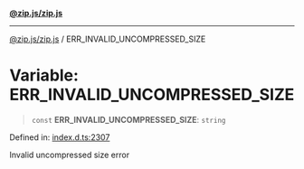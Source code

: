 [**@zip.js/zip.js**](../README.md)

***

[@zip.js/zip.js](../globals.md) / ERR\_INVALID\_UNCOMPRESSED\_SIZE

# Variable: ERR\_INVALID\_UNCOMPRESSED\_SIZE

> `const` **ERR\_INVALID\_UNCOMPRESSED\_SIZE**: `string`

Defined in: [index.d.ts:2307](https://github.com/gildas-lormeau/zip.js/blob/f5689a69f57baaaa10605a11a4516e7cc749e4a1/index.d.ts#L2307)

Invalid uncompressed size error
